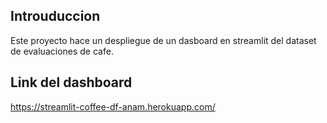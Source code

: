 ## Introuduccion
Este proyecto hace un despliegue de un dasboard en streamlit del dataset de evaluaciones de cafe.

## Link del dashboard
https://streamlit-coffee-df-anam.herokuapp.com/

